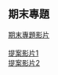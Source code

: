 ## 期末專題
[期末專題影片](https://www.youtube.com/watch?v=K8hHhtMEGfE)</br>
</br>
[提案影片1](https://youtu.be/s4qYCkxuIq0) </br>
[提案影片2](https://youtu.be/5wsbFv2SqAI)
